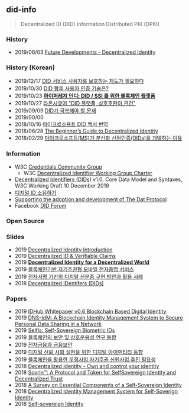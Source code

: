 ## did-info
> Decentralized ID (DID) Information
> Distributed PKI (DPKI)


### History
- 2019/06/03 [Future Developments - Decentralized Identity](https://dev.to/radixdlt/future-developments-decentralized-identity-2emo)


### History (Korean)
- 2019/12/17 [DID 서비스 사용자를 보호하는 제도가 필요하다](https://decenter.kr/NewsView/1VS3Z1TVBS/GZ05)
- 2019/10/30 [DID 향후 사용자 인증 기술은?](https://blog.lgcns.com/2123)
- 2019/10/23 [**하이퍼레저 인디: DID / SSI 를 위한 블록체인 플랫폼**](https://hamait.tistory.com/1063)
- 2019/10/27 [라온시큐어 "DID 플랫폼, 상호호환이 관건"](http://m.zdnet.co.kr/news_view.asp?article_id=20191017170809&re=zdk#imadnews)
- 2019/09/09 [DID가 극복해야 할 문제](https://noder.foundation/did-for-ssi/)
- 2019/00/00
- 2018/10/16 [마이크로소프트 DID 백서 번역](https://steemit.com/thekey/@eduphs/microsoft-blockchain-whitepaper)
- 2018/06/28 [The Beginner’s Guide to Decentralized Identity](https://www.gartner.com/smarterwithgartner/the-beginners-guide-to-decentralized-identity/)
- 2018/02/29 [마이크로소프트(MS)가 분산화 신원인증(DIDs)을 개발하는 이유](https://steemit.com/kr/@euijin/ms-dids)


### Information
- W3C [Credentials Community Group](https://w3c-ccg.github.io/)
    - W3C [Decentralized Identifier Working Group Charter](https://www.w3.org/2019/08/did-wg-charter.html)
- [Decentralized Identifiers (DIDs)](https://w3c.github.io/did-core/) v1.0, Core Data Model and Syntaxes, W3C Working Draft 10 December 2019
- [디지털 ID 소유하기](https://www.microsoft.com/ko-kr/security/technology/own-your-identity)
- [Supporting the adoption and development of The Dat Protocol](https://dat.foundation/)
- Facebook [DID Forum](https://www.facebook.com/groups/2664743540307372/)

### Open Source


### Slides
- 2019 [Decentralized Identity Introduction](https://www.ibm.com/downloads/cas/OPEQYEL7)
- 2019 [Decentralized ID & Verifiable Claims](https://www.owasp.org/images/8/89/OWASP-Austin-Mtg-2018Jan-CryptoParty-Dave-Sanford.pdf)
- 2019 [**Decentralized Identity for a Decentralized World**](https://www.gsma.com/identity/wp-content/uploads/2019/11/MWCA-19-ID-seminar-Microsoft-presentation-final.pdf)
- 2019 [블록체인기반 자기주권형 모바일 전자증명 서비스](https://www.kisa.or.kr/uploadfile/201909/201909031758548278.pdf)
- 2019 [전자서명 기반의 디지털 신분증 구현 방안과 활용 사례](https://www.kisa.or.kr/uploadfile/201909/201909031758548282.pdf)
- 2018 [Decentralized IDentifers (DIDs)](https://www.w3.org/2018/vocabws/presentations/Sabadello.pdf)


### Papers
- 2019 [IDHub Whitepaper v0.6 Blockchain Based Digital Identity](http://www.idhub.network/IDHub_whitepaper_v0.6.0_en.pdf)
- 2019 [DNS-IdM: A Blockchain Identity Management System to Secure Personal Data Sharing in a Network](https://www.mdpi.com/2076-3417/9/15/2953/pdf)
- 2019 [SelfIs: Self-Sovereign Biometric IDs](http://openaccess.thecvf.com/content_CVPRW_2019/papers/BCMCVAI/Bathen_SelfIs_Self-Sovereign_Biometric_IDs_CVPRW_2019_paper.pdf)
- 2019 [블록체인의 보안 및 상호운용성 연구 동향](http://www.it-workshop.or.kr/board/include/download.php?no=84&db=dataroom2&fileno=1)
- 2019 [전자금융과 금융보안](http://www.fsec.or.kr/common/proc/fsec/bbs/146/fileDownLoad/1860.do)
- 2019 [디지털 신뢰 사회 실현을 위한 디지털 아이덴티티 동향](https://ettrends.etri.re.kr/ettrends/177/0905177012/34-3_114-124.pdf)
- 2019 [블록체인을 활용한 우정사업 자기주권 신원사업 추진 필요성](https://www.kisdi.re.kr/kisdi/common/premium?file=1%7C14512)
- 2018 [Decentralized Identity - Own and control your identity](https://query.prod.cms.rt.microsoft.com/cms/api/am/binary/RE2DjfY)
- 2018 [Sovrin™: A Protocol and Token for SelfSovereign Identity and Decentralized Trust](https://sovrin.org/wp-content/uploads/Sovrin-Protocol-and-Token-White-Paper.pdf)
- 2018 [A Survey on Essential Components of a Self-Sovereign Identity](https://arxiv.org/pdf/1807.06346.pdf)
- 2018 [Decentralized Identity Management System for Self-Soverign Identity](https://projekter.aau.dk/projekter/files/281068659/Master_Thesis_ICTE4SER4.2.pdf)
- 2018 [Self-sovereign Identity](https://jolocom.io/wp-content/uploads/2018/10/Self-sovereign-Identity-_-Blockchain-Bundesverband-2018.pdf)


